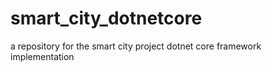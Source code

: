 # smart_city_dotnetcore
a repository for the smart city project dotnet core framework implementation
